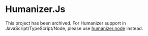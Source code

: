 Humanizer.Js
============

This project has been archived. For Humanizer support in JavaScript/TypeScript/Node, please use [humanizer.node](https://github.com/fakoua/humanizer.node) instead.
